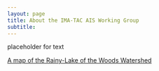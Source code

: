 ```yaml
---
layout: page
title: About the IMA-TAC AIS Working Group
subtitle: 
---
```


placeholder for text 

[A map of the Rainy-Lake of the Woods Watershed](Rainy-Lake-of-the-Woods-basin.png)


